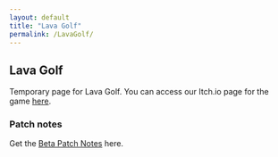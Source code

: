 ```yaml
---
layout: default
title: "Lava Golf"
permalink: /LavaGolf/
---
```

## Lava Golf

Temporary page for Lava Golf. 
You can access our Itch.io page for the game [here](https://artanisx.itch.io/lava-golf).


### Patch notes

 Get the [Beta Patch Notes](https://artanisx.github.io/LavaGolf/beta-patch-notes) here.
